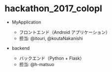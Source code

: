 # hackathon_2017_colopl

* MyApplication
    - フロントエンド（Android アプリケーション）
    - 担当: @itouri, @koutaNakanishi

* backend
    - バックエンド（Python + Flask）
    - 担当: @h-matsuo
